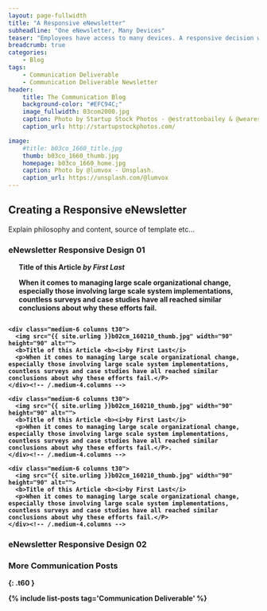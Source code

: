```yaml
---
layout: page-fullwidth
title: "A Responsive eNewsletter"
subheadline: "One eNewsletter, Many Devices"
teaser: "Employees have access to many devices. A responsive decision will allow them to view eNewsletter content however they choose."
breadcrumb: true
categories:
    - Blog
tags:
    - Communication Deliverable
    - Communication Deliverable Newsletter
header:
    title: The Communication Blog
    background-color: "#EFC94C;"
    image_fullwidth: 03com2000.jpg
    caption: Photo by Startup Stock Photos - @estrattonbailey & @wearesculpt.
    caption_url: http://startupstockphotos.com/

image:
    #title: b03co_1660_title.jpg
    thumb: b03co_1660_thumb.jpg
    homepage: b03co_1660_home.jpg
    caption: Photo by @lumvox - Unsplash.
    caption_url: https://unsplash.com/@lumvox
---
```

<!--more-->

## Creating a Responsive eNewsletter
Explain philosophy and content, source of template etc...


### eNewsletter Responsive Design 01
<div class="row">
    <div class="medium-6 columns t30">
      <img src="{{ site.urlimg }}b02cm_160210_title.jpg" alt="">
      <b>Title of this Article <b><i>by First Last</i>
      <p>When it comes to managing large scale organizational change, especially those involving large scale system implementations, countless surveys and case studies have all reached similar conclusions about why these efforts fail.</p>
    </div><!-- /.medium-4.columns -->

    <div class="medium-6 columns t30">
      <img src="{{ site.urlimg }}b02cm_160210_thumb.jpg" width="90" height="90" alt="">
      <b>Title of this Article <b><i>by First Last</i>
      <p>When it comes to managing large scale organizational change, especially those involving large scale system implementations, countless surveys and case studies have all reached similar conclusions about why these efforts fail.</P>
    </div><!-- /.medium-4.columns -->

    <div class="medium-6 columns t30">
      <img src="{{ site.urlimg }}b02cm_160210_thumb.jpg" width="90" height="90" alt="">
      <b>Title of this Article <b><i>by First Last</i>
      <p>When it comes to managing large scale organizational change, especially those involving large scale system implementations, countless surveys and case studies have all reached similar conclusions about why these efforts fail.</P>.
    </div><!-- /.medium-4.columns -->

    <div class="medium-6 columns t30">
      <img src="{{ site.urlimg }}b02cm_160210_thumb.jpg" width="90" height="90" alt="">
      <b>Title of this Article <b><i>by First Last</i>
      <p>When it comes to managing large scale organizational change, especially those involving large scale system implementations, countless surveys and case studies have all reached similar conclusions about why these efforts fail.</P>
    </div><!-- /.medium-4.columns -->
</div><!-- /.row -->




### eNewsletter Responsive Design 02




### More Communication Posts
{: .t60 }

{% include list-posts tag='Communication Deliverable' %}
